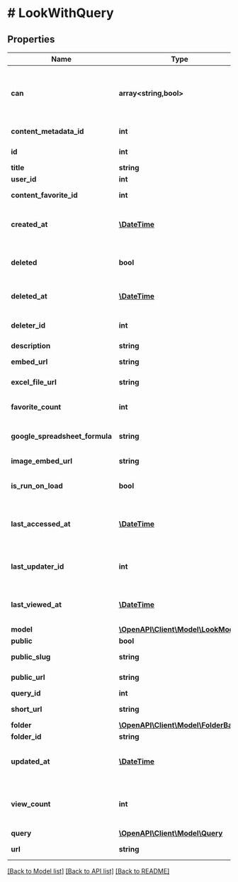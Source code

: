 # # LookWithQuery

## Properties

Name | Type | Description | Notes
------------ | ------------- | ------------- | -------------
**can** | **array<string,bool>** | Operations the current user is able to perform on this object | [optional] [readonly]
**content_metadata_id** | **int** | Id of content metadata | [optional] [readonly]
**id** | **int** | Unique Id | [optional] [readonly]
**title** | **string** | Look Title | [optional]
**user_id** | **int** | User Id | [optional]
**content_favorite_id** | **int** | Content Favorite Id | [optional] [readonly]
**created_at** | [**\DateTime**](\DateTime.md) | Time that the Look was created. | [optional] [readonly]
**deleted** | **bool** | Whether or not a look is &#39;soft&#39; deleted. | [optional]
**deleted_at** | [**\DateTime**](\DateTime.md) | Time that the Look was deleted. | [optional] [readonly]
**deleter_id** | **int** | Id of User that deleted the look. | [optional] [readonly]
**description** | **string** | Description | [optional]
**embed_url** | **string** | Embed Url | [optional] [readonly]
**excel_file_url** | **string** | Excel File Url | [optional] [readonly]
**favorite_count** | **int** | Number of times favorited | [optional] [readonly]
**google_spreadsheet_formula** | **string** | Google Spreadsheet Formula | [optional] [readonly]
**image_embed_url** | **string** | Image Embed Url | [optional] [readonly]
**is_run_on_load** | **bool** | auto-run query when Look viewed | [optional]
**last_accessed_at** | [**\DateTime**](\DateTime.md) | Time that the Look was last accessed by any user | [optional] [readonly]
**last_updater_id** | **int** | Id of User that last updated the look. | [optional] [readonly]
**last_viewed_at** | [**\DateTime**](\DateTime.md) | Time last viewed in the Looker web UI | [optional] [readonly]
**model** | [**\OpenAPI\Client\Model\LookModel**](LookModel.md) |  | [optional]
**public** | **bool** | Is Public | [optional]
**public_slug** | **string** | Public Slug | [optional] [readonly]
**public_url** | **string** | Public Url | [optional] [readonly]
**query_id** | **int** | Query Id | [optional]
**short_url** | **string** | Short Url | [optional] [readonly]
**folder** | [**\OpenAPI\Client\Model\FolderBase**](FolderBase.md) |  | [optional]
**folder_id** | **string** | Folder Id | [optional]
**updated_at** | [**\DateTime**](\DateTime.md) | Time that the Look was updated. | [optional] [readonly]
**view_count** | **int** | Number of times viewed in the Looker web UI | [optional] [readonly]
**query** | [**\OpenAPI\Client\Model\Query**](Query.md) |  | [optional]
**url** | **string** | Url | [optional] [readonly]

[[Back to Model list]](../../README.md#models) [[Back to API list]](../../README.md#endpoints) [[Back to README]](../../README.md)

